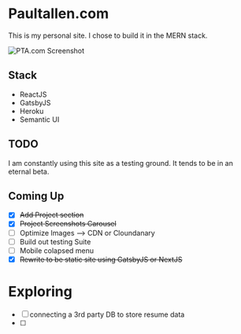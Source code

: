 # Paultallen.com

This is my personal site. I chose to build it in the MERN stack.

![PTA.com Screenshot](https://s3-us-west-2.amazonaws.com/paultallen.com/Images/Screen+Shot+2017-11-07+at+2.44.11+PM.png "Paultallen.com")

## Stack

- ReactJS
- GatsbyJS
- Heroku
- Semantic UI


## TODO

I am constantly using this site as a testing ground. It tends to be in an eternal beta. 

## Coming Up

- [x] ~~Add Project section~~
- [x] ~~Project Screenshots Carousel~~
- [ ] Optimize Images --> CDN or Cloundanary
- [ ] Build out testing Suite
- [ ] Mobile colapsed menu
- [x] ~~Rewrite to be static site using GatsbyJS or NextJS~~

# Exploring

- [ ] connecting a 3rd party DB to store resume data
- [ ] 